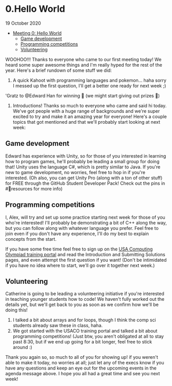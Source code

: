 # 0.Hello World

19 October 2020

* [Meeting 0: Hello World](0-hello-world.md#meeting-0-hello-world)
  * [Game development](0-hello-world.md#game-development)
  * [Programming competitions](0-hello-world.md#programming-competitions)
  * [Volunteering](0-hello-world.md#volunteering)

WOOHOO!!! Thanks to everyone who came to our first meeting today! We heard some super awesome things and I'm really hyped for the rest of the year. Here's a brief rundown of some stuff we did:

1. A quick Kahoot with programming languages and pokemon... haha sorry I messed up the first question, I'll get a better one ready for next week ;\)

'Gratz to @Edward Han for winning 🥳 \(we might start giving out prizes 👀\)

1. Introductions! Thanks so much to everyone who came and said hi today. We've got people with a huge range of backgrounds and we're super excited to try and make it an amazing year for everyone! Here's a couple topics that got mentioned and that we'll probably start looking at next week:

## Game development

Edward has experience with Unity, so for those of you interested in learning how to program games, he'll probably be leading a small group for doing that! Unity uses the language C\#, which is pretty similar to Java. If you're new to game development, no worries, feel free to hop in if you're interested. \(Oh also, you can get Unity Pro \(along with a ton of other stuff\) for FREE through the GitHub Student Developer Pack! Check out the pins in \#📙resources for more info\)

## Programming competitions

I, Alex, will try and set up some practice starting next week for those of you who're interested! I'll probably be demonstrating a bit of C++ along the way, but you can follow along with whatever language you prefer. Feel free to join even if you don't have any experience, I'll do my best to explain concepts from the start.

If you have some free time feel free to sign up on the [USA Computing Olympiad training portal](https://github.com/osa-computing-society/osacs/tree/66018504b37b381eb0733e49a13b9252c5485613/meeting-minutes/train.usaco.org) and read the Introduction and Submitting Solutions pages, and even attempt the first question if you want! \(Don't be intimidated if you have no idea where to start, we'll go over it together next week.\)

## Volunteering

Catherine is going to be leading a volunteering initiative if you're interested in teaching younger students how to code! We haven't fully worked out the details yet, but we'll get back to you as soon as we confirm how we'll be doing this!

1. I talked a bit about arrays and for loops, though I think the comp sci students already saw these in class, haha.
2. We got started with the USACO training portal and talked a bit about programming competitions! \(Just btw, you aren't obligated at all to stay past 8:30, but if we end up going for a bit longer, feel free to stick around :\)

Thank you again so, so much to all of you for showing up! if you weren't able to make it today, no worries at all; just let any of the execs know if you have any questions and keep an eye out for the upcoming events in the agenda message above. I hope you all had a great time and see you next week!

